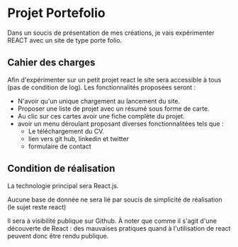 # Projet Portefolio #

Dans un soucis de présentation de mes créations, je vais expérimenter REACT avec un site de type porte folio.

## Cahier des charges ##

Afin d'expérimenter sur un petit projet react le site sera accessible à tous (pas de condition de log).
Les fonctionnalités proposées seront :

- N'avoir qu'un unique chargement au lancement du site.
- Proposer une liste de projet avec un résumé sous forme de carte.
- Au clic sur ces cartes avoir une fiche complète du projet.
- avoir un menu déroulant proposant diverses fonctionnalitées tels que :  
  - Le téléchargement du CV.
  - lien vers git hub, linkedin et twitter
  - formulaire de contact

## Condition de réalisation ##

La technologie principal sera React.js.

Aucune base de donnée ne sera lié par soucis de simplicité de réalisation (le sujet reste react)

Il sera à visibilité publique sur Github. &#192; noter que comme il s'agit d'une découverte de React : des mauvaises pratiques quand à l'utilisation de react peuvent donc être rendu publique.

